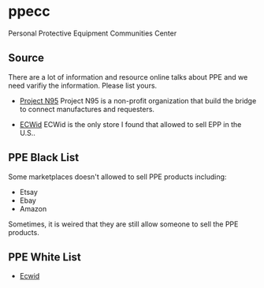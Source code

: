 # ppecc
Personal Protective Equipment Communities Center

## Source
There are a lot of information and resource online talks about PPE and we need varifiy the information. Please list yours.

- [Project N95](http://projectn95.org/)
Project N95 is a non-profit organization that build the bridge to connect manufactures and requesters.

- [ECWid](http://open.ecwid.com/ZmCWc)
ECWid is the only store I found that allowed to sell EPP in the U.S..

## PPE Black List
Some marketplaces doesn't allowed to sell PPE products including:

- Etsay
- Ebay
- Amazon

Sometimes, it is weired that they are still allow someone to sell the PPE products.

## PPE White List 

- [Ecwid](http://open.ecwid.com/ZmCWc)
